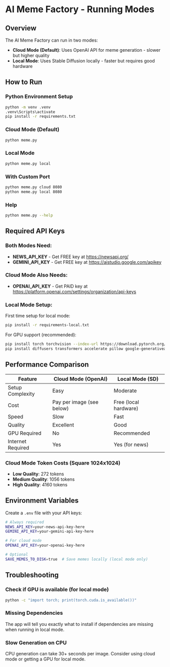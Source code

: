 # AI Meme Factory - Running Modes

## Overview

The AI Meme Factory can run in two modes:
- **Cloud Mode (Default)**: Uses OpenAI API for meme generation - slower but higher quality
- **Local Mode**: Uses Stable Diffusion locally - faster but requires good hardware

## How to Run

### Python Environment Setup

```bash
python -m venv .venv
.venv\Scripts\activate
pip install -r requirements.txt
```

### Cloud Mode (Default)
```bash
python meme.py
```

### Local Mode
```bash
python meme.py local
```

### With Custom Port
```bash
python meme.py cloud 8080
python meme.py local 8080
```

### Help
```bash
python meme.py --help
```

## Required API Keys

### Both Modes Need:
- **NEWS_API_KEY** - Get FREE key at https://newsapi.org/
- **GEMINI_API_KEY** - Get FREE key at https://aistudio.google.com/apikey

### Cloud Mode Also Needs:
- **OPENAI_API_KEY** - Get PAID key at https://platform.openai.com/settings/organization/api-keys

### Local Mode Setup:
First time setup for local mode:
```bash
pip install -r requirements-local.txt
```

For GPU support (recommended):
```bash
pip install torch torchvision --index-url https://download.pytorch.org/whl/cu118
pip install diffusers transformers accelerate pillow google-generativeai xformers
```

## Performance Comparison

| Feature | Cloud Mode (OpenAI) | Local Mode (SD) |
|---------|-------------------|-----------------|
| Setup Complexity | Easy | Moderate |
| Cost | Pay per image (see below) | Free (local hardware) |
| Speed | Slow | Fast |
| Quality | Excellent | Good |
| GPU Required | No | Recommended |
| Internet Required | Yes | Yes (for news) |

### Cloud Mode Token Costs (Square 1024x1024)
- **Low Quality**: 272 tokens
- **Medium Quality**: 1056 tokens  
- **High Quality**: 4160 tokens

## Environment Variables

Create a `.env` file with your API keys:

```bash
# Always required
NEWS_API_KEY=your-news-api-key-here
GEMINI_API_KEY=your-gemini-api-key-here

# For cloud mode
OPENAI_API_KEY=your-openai-key-here

# Optional
SAVE_MEMES_TO_DISK=true  # Save memes locally (local mode only)
```

## Troubleshooting

### Check if GPU is available (for local mode)
```bash
python -c "import torch; print(torch.cuda.is_available())"
```

### Missing Dependencies
The app will tell you exactly what to install if dependencies are missing when running in local mode.

### Slow Generation on CPU
CPU generation can take 30+ seconds per image. Consider using cloud mode or getting a GPU for local mode.